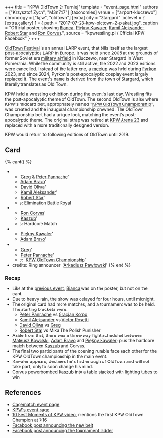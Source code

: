 +++
title = "KPW OldTown 2: Turniej"
template = "event_page.html"
authors = ["Krzysztof Zych", "M3n747"]
[taxonomies]
venue = ["airport-kluczewo"]
chronology = ["kpw", "oldtown"]
[extra]
city = "Stargard"
toclevel = 2
[extra.gallery]
1 = { path = "2017-07-23-kpw-oldtown-2-plakat.jpg", caption = "Official poster, showing [Bianca](@/w/bianca.md), [Piękny Kawaler](@/w/piekny-kawaler.md), [Kamil Aleksander](@/w/kamil-aleksander.md), [Robert Star](@/w/robert-star.md) and [Ron Corvus](@/w/ron-corvus.md).", source = "kpwrestling.pl / Official KPW Facebook" }
+++

[OldTown Festival][oldtown] is an annual LARP event, that bills itself as the largest post-apocalyptica LARP in Europe. It was held since 2005 at the grounds of former Soviet era [military airfield][airfield-wiki] in Kluczewo, near Stargard in West Pomerania. While the community is still active, the 2022 and 2023 editions were cancelled. Instead of the latter one, a [meetup][oldtown-meetup] was held during [Pyrkon][pyrkon] 2023, and since 2024, Pyrkon's post-apocalyptic cosplay event largely replaced it.
The event's name is derived from the town of Stargard, which literally translates as Old Town.

KPW held a wrestling exhibition during the event's last day. Wrestling fits the post-apocalyptic theme of OldTown. The second OldTown is also where KPW's midcard belt, appropriately named "[KPW OldTown Championship](@/c/kpw-old-town-championship.md)", was created and the inaugural championship crowned. The OldTown Championship belt had a unique look, matching the event's post-apocalyptic theme. The original strap was retired at [KPW Arena 23](@/e/kpw/2023-11-24-kpw-arena-23.md) and replaced with a more traditionally designed version.

KPW would return to following editions of OldTown until 2019.

## Card

{% card() %}
- - '[Greg](@/w/greg.md) & [Peter Pannache](@/w/peter-pannache.md)'
  - '[Adam Bravo](@/w/adam-bravo.md)'
  - '[David Oliwa](@/w/david-oliwa.md)'
  - '[Kamil Aleksander](@/w/kamil-aleksander.md)'
  - '[Robert Star](@/w/robert-star.md)'
  - s: Elimination Battle Royal
- - '[Ron Corvus](@/w/ron-corvus.md)'
  - '[Kaszub](@/w/kaszub.md)'
  - s: Hardcore Match
- - '[Piękny Kawaler](@/w/piekny-kawaler.md)'
  - '[Adam Bravo](@/w/adam-bravo.md)'
- - '[Greg](@/w/greg.md)'
  - '[Peter Pannache](@/w/peter-pannache.md)'
  - c: '[KPW OldTown Championship](@/c/kpw-old-town-championship.md)'
- credits:
    Ring announcer: '[Arkadiusz Pawłowski](@/w/pan-pawlowski.md)'
{% end %}

### Recap

- Like at the [previous event](@/e/kpw/2017-06-10-kpw-arena-7.md), [Bianca](@/w/bianca.md) was on the poster, but not on the card.
- Due to heavy rain, the show was delayed for four hours, until midnight.
- The original card had more matches, and a tournament was to be held. The starting brackets were:
  - [Peter Pannache](@/w/peter-pannache.md) vs [Gracjan Korpo](@/w/gracjan-korpo.md)
  - [Kamil Aleksander](@/w/kamil-aleksander.md) vs [Victor Rosetti](@/w/rosetti.md)
  - [David Oliwa](@/w/david-oliwa.md) vs [Greg](@/w/greg.md)
  - [Robert Star](@/w/robert-star.md) vs Mika The Polish Punisher
- Aside from that, there was a three-way fight scheduled between [Mateusz Kowalski](@/w/mateusz-kakareko.md), [Adam Bravo](@/w/adam-bravo.md) and [Piękny Kawaler](@/w/piekny-kawaler.md); plus the hardcore match between [Kaszub](@/w/kaszub.md) and Corvus.
- The final two participants of the opening rumble face each other for the KPW OldTown championship in the main event.
- Kawaler appears, declares he's had enough of OldTown and will not take part, only to soon change his mind.
- Corvus powerbombed [Kaszub](@/w/kaszub.md) into a table stacked with lighting tubes to win.

## References

* [Cagematch event page](https://www.cagematch.net/?id=1&nr=182537)
* [KPW's event page](https://kpwrestling.pl/events/kpw-oldtown-2/)
* [10 Best Moments of KPW video](https://www.youtube.com/watch?v=NeyUetRatMU), mentions the first KPW OldTown Champion at 7:16
* [Facebook post announcing the new belt](https://www.facebook.com/photo/?fbid=1845191942464656)
* [Facebook post announcing the tournament ladder](https://www.facebook.com/kpwrestling/photos/a.1506540256329828/1854149808235536/)

[oldtown]: https://oldtownfestival.net/
[airfield-wiki]: https://en.wikipedia.org/wiki/Kluczewo_Airfield
[cancel-2022-facebook]: https://www.facebook.com/OldTownPL/posts/7628871287138919
[oldtown-meetup]: https://www.facebook.com/events/563804182505079/
[pyrkon]: https://pyrkon.pl/

